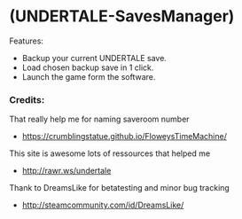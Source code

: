 # (UNDERTALE-SavesManager)


Features:

 * Backup your current UNDERTALE save.
 * Load chosen backup save in 1 click.
 * Launch the game form the software.



### Credits:

That really help me for naming saveroom number
* https://crumblingstatue.github.io/FloweysTimeMachine/

This site is awesome lots of ressources that helped me
* http://rawr.ws/undertale

Thank to DreamsLike for betatesting and minor bug tracking
* http://steamcommunity.com/id/DreamsLike/